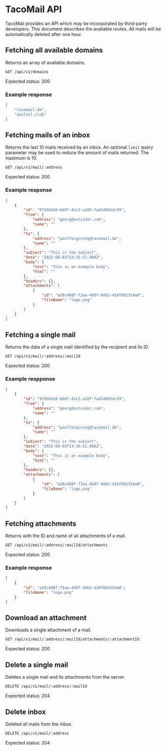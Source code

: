 # TacoMail API
TacoMail provides an API which may be incorporated by third-party developers. This document describes the available routes. All mails will be automatically deleted after one hour.

## Fetching all available domains
Returns an array of available domains.
```
GET /api/v1/domains
```
Expected status: 200

### Example response
```json
[
    "tacomail.de",
    "axolotl.club"
]
```

## Fetching mails of an inbox
Returns the last 10 mails received by an inbox. An optional `limit` query parameter may be used to reduce the amount of mails returned. The maximum is 10.
```
GET /api/v1/mail/:address
```
Expected status: 200

### Example response
```json
[
    {
        "id": "97d5b620-b607-41c2-a10f-fad14901dc59",
        "from": {
            "address": "georg@outsider.com",
            "name": ""
        },
        "to": {
            "address": "poolforgiving@tacomail.de",
            "name": ""
        },
        "subject": "This is the subject",
        "date": "2022-08-03T14:16:51.000Z",
        "body": {
            "text": "This is an example body",
            "html": ""
        },
        "headers": {},
        "attachments": [
            {
                "id": "a28c488f-73aa-4b07-9d62-424f882354a8",
                "fileName": "logo.png"
            }
        ]
    }
]
```

## Fetching a single mail
Returns the data of a single mail identified by the recipient and its ID.
```
GET /api/v1/mail/:address/:mailId
```
Expected status: 200

### Example respponse
```json
[
    {
        "id": "97d5b620-b607-41c2-a10f-fad14901dc59",
        "from": {
            "address": "georg@outsider.com",
            "name": ""
        },
        "to": {
            "address": "poolforgiving@tacomail.de",
            "name": ""
        },
        "subject": "This is the subject",
        "date": "2022-08-03T14:16:51.000Z",
        "body": {
            "text": "This is an example body",
            "html": ""
        },
        "headers": {},
        "attachments": [
            {
                "id": "a28c488f-73aa-4b07-9d62-424f882354a8",
                "fileName": "logo.png"
            }
        ]
    }
]
```

## Fetching attachments
Returns with the ID and name of all attachments of a mail.
```
GET /api/v1/mail/:address/:mailId/attachments
```
Expected status: 200

### Example response
```json
[
    {
        "id": "a28c488f-73aa-4b07-9d62-424f882354a8",
        "fileName": "logo.png"
    }
]
```

## Download an attachment
Downloads a single attachment of a mail.
```
GET /api/v1/mail/:address/:mailId/attachments/:attachmentId
```
Expected status: 200

## Delete a single mail
Deletes a single mail and its attachments from the server.
```
DELETE /api/v1/mail/:address/:mailId
```
Expected status: 204

## Delete inbox
Deleted all mails from the inbox.
```
DELETE /api/v1/mail/:address
``` 
Expected status: 204